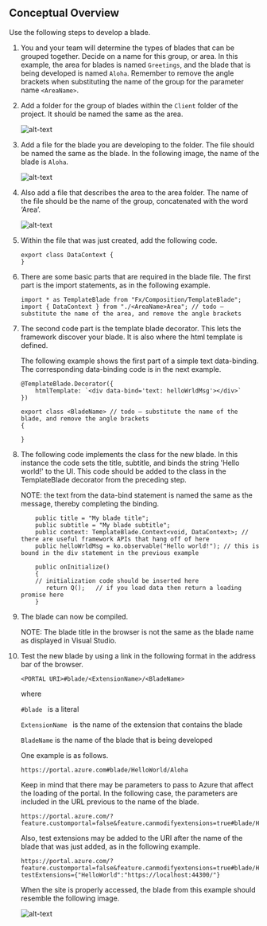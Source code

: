 
<a name="portalfxExtensionsBladeHelloWorldOverview"></a>

<!-- link to this document is [portalfx-extensions-blade-helloWorld-overview.md]()
-->

## Conceptual Overview

Use the following steps to develop a blade.
1.	 You and your team will determine the types of blades that can be grouped together.  Decide on a name for this group, or area.  In this example, the area for blades is named ```Greetings```, and the blade that is being developed is named ```Aloha```. Remember to remove the angle brackets when substituting the name of the group for the parameter name ```<AreaName>```.
1.	Add a folder for the group of blades within the ```Client``` folder of the project. It should be named the same as the area.

    ![alt-text](../media/portalfx-extensions/areaFolder.png "Azure Portal Marketplace")

1.	Add a file for the blade you are developing to the folder. The file should be named the same as the blade. In the following image, the name of the blade is ```Aloha```.

    ![alt-text](../media/portalfx-extensions/areaBladeFile.png "Azure Portal Marketplace")

1.	Also add a file that describes the area to the area folder.  The name of the file should be the name of the group, concatenated with the word ‘Area’. 

    ![alt-text](../media/portalfx-extensions/areaGroupFile.png "Azure Portal Marketplace")

1.	Within the file that was just created, add the following code.

    ```
    export class DataContext {
    }
    ```

1. There are some basic parts that are required in the blade file.  The first part is the import statements, as in the following example.

    ```
    import * as TemplateBlade from "Fx/Composition/TemplateBlade";
    import { DataContext } from "./<AreaName>Area"; // todo – substitute the name of the area, and remove the angle brackets 
    ```

1.	The second code part is the template blade decorator. This lets the framework discover your blade. It is also where the html template is defined.

    The following  example shows the first part of a simple text data-binding. The corresponding data-binding code is in the next example.

    ```
    @TemplateBlade.Decorator({
        htmlTemplate: `<div data-bind='text: helloWrldMsg'></div>`
    })

    export class <BladeName> // todo – substitute the name of the blade, and remove the angle brackets 
    {

    }
    ```

1.	The following code implements the class for the new blade. In this instance the code sets the title, subtitle, and binds the string 'Hello world!' to the UI. This code should be added to the class in the TemplateBlade decorator from the preceding step.

    NOTE: the text from the data-bind statement is named the same as the message, thereby completing the binding.

    ```
        public title = "My blade title";
        public subtitle = "My blade subtitle";
        public context: TemplateBlade.Context<void, DataContext>; // there are useful framework APIs that hang off of here
        public helloWrldMsg = ko.observable("Hello world!"); // this is bound in the div statement in the previous example 

        public onInitialize()
        {
        // initialization code should be inserted here
           return Q();   // if you load data then return a loading promise here
        }
    ```

1.	 The blade can now be compiled. 

        NOTE:  The blade title in the browser is not the same as the blade name as displayed in Visual Studio.

1.	Test the new blade by using a link in the following format in the address bar of the browser.

    ```
    <PORTAL URI>#blade/<ExtensionName>/<BladeName>
    ```
  
    where

    ```#blade ``` is a literal

    ```ExtensionName ```
    is the name of the extension that contains the blade

    ```BladeName``` is the name of the blade that is being developed


    One example is as follows.
    ```
    https://portal.azure.com#blade/HelloWorld/Aloha 
    ```

    Keep in mind that there may be parameters to pass to Azure that affect the loading of the portal.  In the following case, the parameters are included in the URL previous to the name of the blade.

    ```
    https://portal.azure.com/?feature.customportal=false&feature.canmodifyextensions=true#blade/HelloWorld/Aloha
    ```

    Also, test extensions may be added to the URI after the name of the blade that was just added, as in the following example.

    ```
    https://portal.azure.com/?feature.customportal=false&feature.canmodifyextensions=true#blade/HelloWorld/Aloha?testExtensions={"HelloWorld":"https://localhost:44300/"}
    ```

    When the site is properly accessed, the blade from this example should resemble the following image.

    ![alt-text](../media/portalfx-extensions/helloWorldExtensionAlohaBlade.png "Azure Portal Marketplace")

